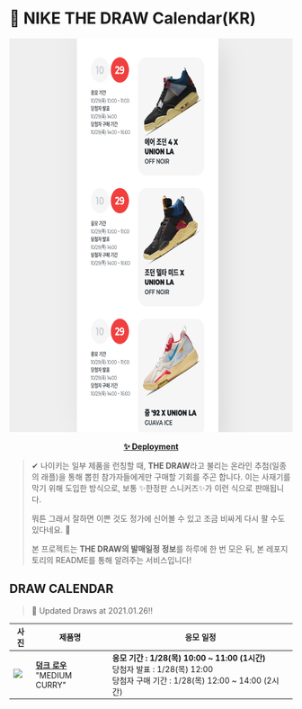 # 👟 NIKE THE DRAW Calendar(KR)

<div align="center">
  <a href="https://junhoyeo.github.io/NIKE-THE-DRAW-Calendar/">
    <img src="./docs/images/preview.png" alt="Preview image of deployed application" height="700px" width="700px" />
  </a>
</div>

<p align="center">
  <a href="https://junhoyeo.github.io/NIKE-THE-DRAW-Calendar/">
    <strong>✨ Deployment</strong>
  </a>
</p>

> ✔ 나이키는 일부 제품을 런칭할 때, **THE DRAW**라고 불리는 온라인 추첨(일종의 래플)을 통해 뽑힌 참가자들에게만 구매할 기회를 주곤 합니다. 이는 사재기를 막기 위해 도입한 방식으로, 보통 ✨한정판 스니커즈✨가 이런 식으로 판매됩니다.
>
> 뭐튼 그래서 잘하면 이쁜 것도 정가에 신어볼 수 있고 조금 비싸게 다시 팔 수도 있다네요. 🤭
>
> 본 프로젝트는 **THE DRAW의 발매일정 정보**를 하루에 한 번 모은 뒤, 본 레포지토리의 README를 통해 알려주는 서비스입니다!

## DRAW CALENDAR

<!-- DRAW CALENDAR: START -->

> 👟 Updated Draws at 2021.01.26‼️

| 사진 | 제품명 | 응모 일정 |
| --- | ---- | ------- |
| <img src="https://static-breeze.nike.co.kr/kr/ko_kr/cmsstatic/product/DD1390-100/43307d0b-e26d-432e-8502-721bebdf85ec_primary.jpg?snkrBrowse" width="256" /> | <a href="https://www.nike.com/kr/launch/t/men/fw/nike-sportswear/DD1390-100/tgit72/nike-dunk-low-retro-prm"><strong>덩크 로우</strong><br /></a> "MEDIUM CURRY" | <strong>응모 기간 : 1/28(목) 10:00 ~ 11:00 (1시간)</strong><br />당첨자 발표 : 1/28(목) 12:00<br />당첨자 구매 기간 : 1/28(목) 12:00 ~ 14:00 (2시간) |

<!-- DRAW CALENDAR: END -->
